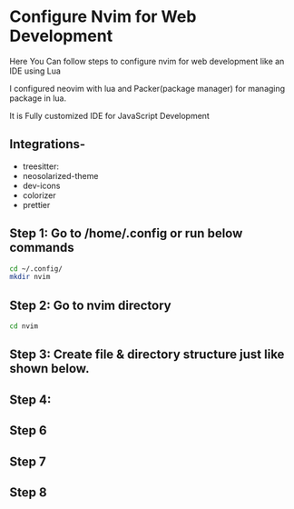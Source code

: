 # Configure Nvim for Web Development
Here You Can follow steps to configure nvim for web development like an IDE using Lua

I configured neovim with lua and Packer(package manager) for managing package in lua.

It is Fully customized IDE for JavaScript Development

## Integrations-
 - treesitter: 
 - neosolarized-theme
 - dev-icons
 - colorizer
 - prettier


## Step 1: Go to /home/.config or run below commands
``` bash
cd ~/.config/
mkdir nvim
```

## Step 2: Go to nvim directory
``` bash
cd nvim
```
## Step 3: Create file & directory structure just like shown below.

## Step 4:
## Step 6
## Step 7
## Step 8
